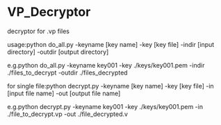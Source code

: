 # VP_Decryptor

decryptor for .vp files

usage:python do_all.py -keyname [key name] -key [key file] -indir [input directory] -outdir [output directory]

e.g.python do_all.py -keyname key001 -key ./keys/key001.pem -indir ./files_to_decrypt -outdir ./files_decrypted

for single file:python decrypt.py -keyname  [key name]  -key [key file] -in [input file name] -out [output file name]

e.g.python decrypt.py -keyname  key001  -key ./keys/key001.pem -in ./file_to_decrypt.vp -out ./file_decrypted.v